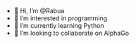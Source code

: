 - 👋 Hi, I’m @Rabua
- 👀 I’m interested in programming
- 🌱 I’m currently learning Python
- 💞️ I’m looking to collaborate on AlphaGo

<!---
Rabua/Rabua is a ✨ special ✨ repository because its `README.md` (this file) appears on your GitHub profile.
You can click the Preview link to take a look at your changes.
--->
